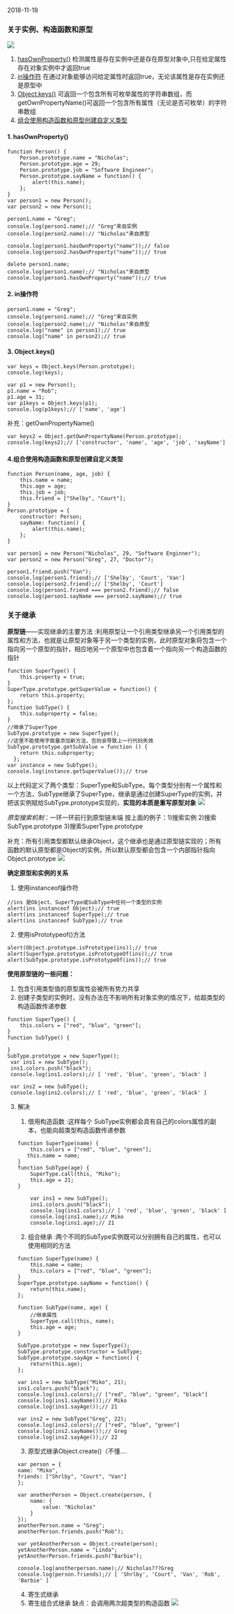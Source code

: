 2018-11-19
### 关于实例、构造函数和原型 ###
![](/img/1.png)
1. <a href="#1">hasOwnProperty()</a> 
检测属性是存在实例中还是存在原型对象中,只在给定属性存在对象实例中才返回true
2. <a href="#2">in操作符</a>
在通过对象能够访问给定属性时返回true，无论该属性是存在实例还是原型中
3. <a href="#3">Object.keys()</a> 
可返回一个包含所有可枚举属性的字符串数组，而getOwnPropertyName()可返回一个包含所有属性（无论是否可枚举）的字符串数组
4. <a href="#4">组合使用构造函数和原型创建自定义类型</a>


#### 1. <a name="1">hasOwnProperty()</a> ####
```
function Person() {
    Person.prototype.name = "Nicholas";
    Person.prototype.age = 29;
    Person.prototype.job = "Software Engineer";
    Person.prototype.sayName = function() {
        alert(this.name);
    };
}  
var person1 = new Person();
var person2 = new Person();

person1.name = "Greg";
console.log(person1.name);// "Greg"来自实例
console.log(person2.name):// "Nicholas"来自原型

console.log(person1.hasOwnProperty("name"));// false
console.log(person2.hasOwnProperty("name"));// true

delete person1.name;
console.log(person1.name);// "Nicholas"来自原型
console.log(person1.hasOwnProperty("name"));// true
```
#### 2. <a name="2">in操作符</a> ####
```
person1.name = "Greg";
console.log(person1.name);// "Greg"来自实例
console.log(person2.name);// "Nicholas"来自原型
console.log("name" in person1);// true
console.log("name" in person2);// true
```
#### 3. <a name="3">Object.keys()</a> ###
```
var keys = Object.keys(Person.prototype);
console.log(keys);

var p1 = new Person();
p1.name = "Rob";
p1.age = 31;
var p1keys = Object.keys(p1);
console.log(p1keys);// ['name', 'age']
```

补充：getOwnPropertyName()
```
var keys2 = Object.getOwnPropertyName(Person.prototype);
console.log(keys2);// ['constructor', 'name', 'age', 'job', 'sayName']

```
#### 4.<a name="4">组合使用构造函数和原型创建自定义类型</a>
```
function Person(name, age, job) {
    this.name = name;
    this.age = age;
    this.job = job;
    this.friend = ["Shelby", "Court"];
}
Person.prototype = {
    constructor: Person;
    sayName: function() {
        alert(this.name);
    };
}

var person1 = new Person("Nicholas", 29, "Software Enginner");
var person2 = new Person("Greg", 27, "Doctor");

person1.friend.push("Van");
console.log(person1.friend);// ['Shelby', 'Court', 'Van']
console.log(person2.friend);// ['Shelby', 'Court']
console.log(person1.friend === person2.friend);// false
console.log(person1.sayName === person2.sayName);// true
```

### 关于继承 ###
**原型链**——实现继承的主要方法
:利用原型让一个引用类型继承另一个引用类型的属性和方法，也就是让原型对象等于另一个类型的实例，此时原型对象将包含一个指向另一个原型的指针，相应地另一个原型中也包含着一个指向另一个构造函数的指针

```
function SuperType() {
    this.property = true;
}
SuperType.prototype.getSuperValue = function() {
    return this.property;
};
function SubType() {
    this.subproperty = false;
}
//继承了SuperType
SubType.prototype = new SuperType();
//这里不能使用字面量添加新方法，否则会导致上一行代码失效
SubType.prototype.getSubValue = function () {
    return this.subproperty;
  };
var instance = new SubType();
console.log(instance.getSuperValue());// true
```

以上代码定义了两个类型：SuperType和SubType。每个类型分别有一个属性和一个方法，SubType继承了SuperType，继承是通过创建SuperType的实例，并把该实例赋给SubType.prototype实现的，**实现的本质是重写原型对象**
![](/img/3.png)

*原型搜索机制*：一环一环前行到原型链末端
按上面的例子：1)搜索实例 2)搜索SubType.prototype 3)搜索SuperType.prototype

补充：所有引用类型都默认继承Object，这个继承也是通过原型链实现的；所有函数的默认原型都是Object的实例，所以默认原型都会包含一个内部指针指向Object.prototype
![](/img/4.png)

**确定原型和实例的关系**
1. 使用instanceof操作符
```
//ins 是Object、SuperType或SubType中任何一个类型的实例
alert(ins instanceof Object);// true
alert(ins instanceof SuperType);// true
alert(ins instanceof SubType);// true
 ```

 2. 使用isPrototypeof()方法
 ```
alert(Object.prototype.isPrototype(ins));// true
alert(SuperType.prototype.isPrototypeOf(ins));// true
alert(SubType.prototype.isPrototypeOf(ins));// true
 ```

**使用原型链的一些问题：**
1. 包含引用类型值的原型属性会被所有势力共享
2. 创建子类型的实例时，没有办法在不影响所有对象实例的情况下，给超类型的构造函数传递参数

```
function SuperType() {
    this.colors = ["red", "blue", "green"];
}
function SubType() {

}
SubType.prototype = new SuperType();
 var ins1 = new SubType();
 ins1.colors.push("black");
 console.log(ins1.colors);// [ 'red', 'blue', 'green', 'black' ]

 var ins2 = new SubType();
 console.log(ins2.colors);// [ 'red', 'blue', 'green', 'black' ]
```
3. 解决
    1. 借用构造函数
    :这样每个 SubType实例都会具有自己的colors属性的副本，也能向超类型构造函数传递参数
    ```
    function SuperType(name) {
        this.colors = ["red", "blue", "green"];
       this.name = name;
    }
    function SubType(age) {
        SuperType.call(this, "Miko");
        this.age = 21;
    }

        var ins1 = new SubType();
        ins1.colors.push("black");
        console.log(ins1.colors);// [ 'red', 'blue', 'green', 'black' ]
        console.log(ins1.name);// Miko
        console.log(ins1.age);// 21
    ```

    2. 组合继承
    :两个不同的SubType实例既可以分别拥有自己的属性，也可以使用相同的方法

    ```
    function SuperType(name) {
        this.name = name;
        this.colors = ["red", "blue", "green"];
    }
    SuperType.prototype.sayName = function() {
        return(this.name);
    };

    function SubType(name, age) {
        //继承属性
        SuperType.call(this, name);
        this.age = age;
    }

    SubType.prototype = new SuperType();
    SubType.prototype.constructor = SubType;
    SubType.prototype.sayAge = function() {
        return(this.age);
    };

    var ins1 = new SubType("Miko", 21);
    ins1.colors.push("black");
    console.log(ins1.colors);// ["red", "blue", "green", "black"]
    console.log(ins1.sayName());// Miko
    console.log(ins1.sayAge());// 21

    var ins2 = new SubType("Greg", 22);
    console.log(ins2.colors);// ["red", "blue", "green"]
    console.log(ins2.sayName());// Greg
    console.log(ins2.sayAge());// 22
    ```

    3. 原型式继承Object.create()（不懂....
    ```
    var person = {
    name: "Miko",
    friends: ["Shrlby", "Court", "Van"]
    };
    
    var anotherPerson = Object.create(person, {
        name: {
            value: "Nicholas"
        }
    });
    anotherPerson.name = "Greg";
    anotherPerson.friends.push("Rob");

    var yetAnotherPerson = Object.create(person);  
    yetAnotherPerson.name = "Linda";
    yetAnotherPerson.friends.push("Barbie");

    console.log(anotherperson.name);// Nicholas???Greg
    console.log(person.friends);// [ 'Shrlby', 'Court', 'Van', 'Rob', 'Barbie' ]
    ```
    4. 寄生式继承
    5. 寄生组合式继承
    缺点：会调用两次超类型的构造函数
    ![](/img/5.png)








